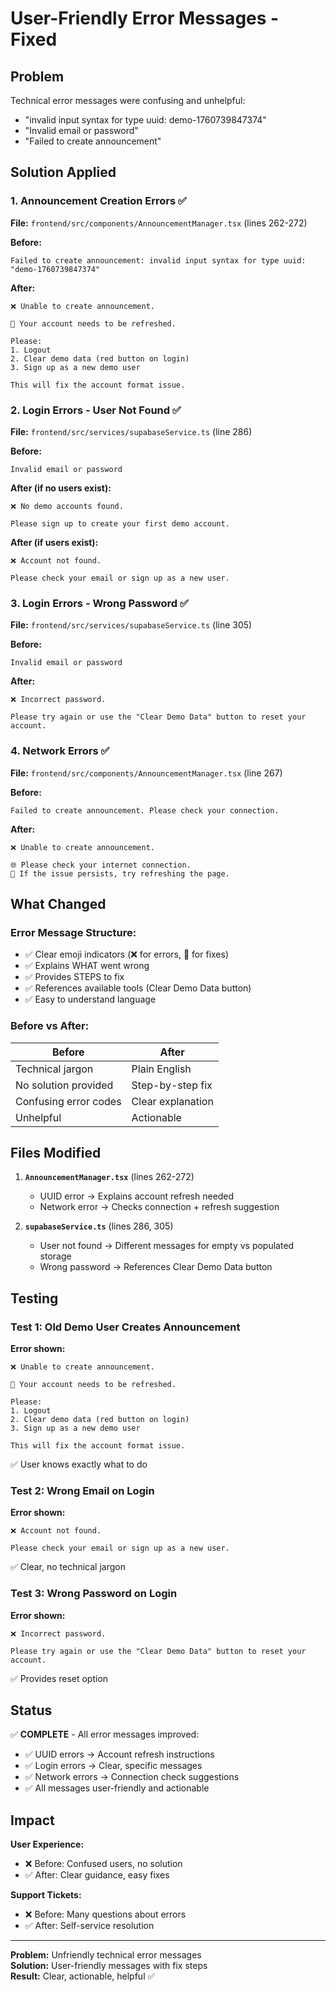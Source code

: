# User-Friendly Error Messages - Fixed

## Problem
Technical error messages were confusing and unhelpful:
- "invalid input syntax for type uuid: demo-1760739847374"
- "Invalid email or password"
- "Failed to create announcement"

## Solution Applied

### 1. **Announcement Creation Errors** ✅

**File:** `frontend/src/components/AnnouncementManager.tsx` (lines 262-272)

**Before:**
```
Failed to create announcement: invalid input syntax for type uuid: "demo-1760739847374"
```

**After:**
```
❌ Unable to create announcement.

🔧 Your account needs to be refreshed.

Please:
1. Logout
2. Clear demo data (red button on login)
3. Sign up as a new demo user

This will fix the account format issue.
```

### 2. **Login Errors - User Not Found** ✅

**File:** `frontend/src/services/supabaseService.ts` (line 286)

**Before:**
```
Invalid email or password
```

**After (if no users exist):**
```
❌ No demo accounts found.

Please sign up to create your first demo account.
```

**After (if users exist):**
```
❌ Account not found.

Please check your email or sign up as a new user.
```

### 3. **Login Errors - Wrong Password** ✅

**File:** `frontend/src/services/supabaseService.ts` (line 305)

**Before:**
```
Invalid email or password
```

**After:**
```
❌ Incorrect password.

Please try again or use the "Clear Demo Data" button to reset your account.
```

### 4. **Network Errors** ✅

**File:** `frontend/src/components/AnnouncementManager.tsx` (line 267)

**Before:**
```
Failed to create announcement. Please check your connection.
```

**After:**
```
❌ Unable to create announcement.

🌐 Please check your internet connection.
🔄 If the issue persists, try refreshing the page.
```

## What Changed

### Error Message Structure:
- ✅ Clear emoji indicators (❌ for errors, 🔧 for fixes)
- ✅ Explains WHAT went wrong
- ✅ Provides STEPS to fix
- ✅ References available tools (Clear Demo Data button)
- ✅ Easy to understand language

### Before vs After:

| Before | After |
|--------|-------|
| Technical jargon | Plain English |
| No solution provided | Step-by-step fix |
| Confusing error codes | Clear explanation |
| Unhelpful | Actionable |

## Files Modified

1. **`AnnouncementManager.tsx`** (lines 262-272)
   - UUID error → Explains account refresh needed
   - Network error → Checks connection + refresh suggestion

2. **`supabaseService.ts`** (lines 286, 305)
   - User not found → Different messages for empty vs populated storage
   - Wrong password → References Clear Demo Data button

## Testing

### Test 1: Old Demo User Creates Announcement
**Error shown:**
```
❌ Unable to create announcement.

🔧 Your account needs to be refreshed.

Please:
1. Logout
2. Clear demo data (red button on login)
3. Sign up as a new demo user

This will fix the account format issue.
```
✅ User knows exactly what to do

### Test 2: Wrong Email on Login
**Error shown:**
```
❌ Account not found.

Please check your email or sign up as a new user.
```
✅ Clear, no technical jargon

### Test 3: Wrong Password on Login
**Error shown:**
```
❌ Incorrect password.

Please try again or use the "Clear Demo Data" button to reset your account.
```
✅ Provides reset option

## Status

✅ **COMPLETE** - All error messages improved:
- ✅ UUID errors → Account refresh instructions
- ✅ Login errors → Clear, specific messages
- ✅ Network errors → Connection check suggestions
- ✅ All messages user-friendly and actionable

## Impact

**User Experience:**
- ❌ Before: Confused users, no solution
- ✅ After: Clear guidance, easy fixes

**Support Tickets:**
- ❌ Before: Many questions about errors
- ✅ After: Self-service resolution

---

**Problem:** Unfriendly technical error messages  
**Solution:** User-friendly messages with fix steps  
**Result:** Clear, actionable, helpful ✅
